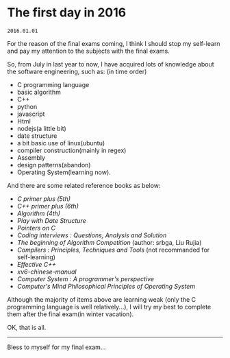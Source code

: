 # The first day in 2016 #

`2016.01.01`

For the reason of the final exams coming, I think I should stop my self-learn and pay my attention to the subjects with the final exams.

So, from July in last year to now, I have acquired lots of knowledge about the software engineering, such as: (in time order)
- C programming language
- basic algorithm
- C++
- python
- javascript
- Html
- nodejs(a little bit)
- date structure
- a bit basic use of linux(ubuntu)
- compiler construction(mainly in regex)
- Assembly
- design patterns(abandon)
- Operating System(learning now).

And there are some related reference books as below:
- *C primer plus (5th)*
- *C++ primer plus (6th)*
- *Algorithm (4th)*
- *Play with Date Structure*
- *Pointers on C*
- *Coding interviews : Questions, Analysis and Solution*
- *The beginning of Algorithm Competition* (author: srbga, Liu Rujia)
- *Compilers : Principles, Techniques and Tools* (not recommanded for self-learning)
- *Effective C++*
- *xv6-chinese-manual*
- *Computer System : A programmer's perspective*
- *Computer's Mind Philosophical Principles of Operating System*

Although the majority of items above are learning weak (only the C programming language is well relatively...), I will try my best to complete them after the final exam(in winter vacation).

OK, that is all.

--- 

Bless to myself for my final exam...
